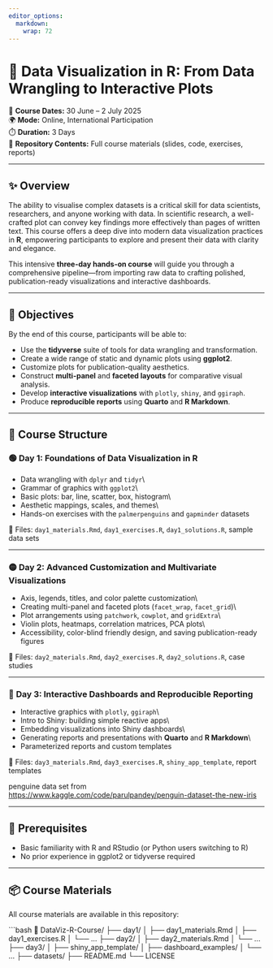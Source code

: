```yaml
---
editor_options: 
  markdown: 
    wrap: 72
---
```


# 🎨 Data Visualization in R: From Data Wrangling to Interactive Plots

📅 **Course Dates:** 30 June – 2 July 2025\
🌍 **Mode:** Online, International Participation\
⏱️ **Duration:** 3 Days\
📂 **Repository Contents:** Full course materials (slides, code,
exercises, reports)

------------------------------------------------------------------------

## ✨ Overview

The ability to visualise complex datasets is a critical skill for data
scientists, researchers, and anyone working with data. In scientific
research, a well-crafted plot can convey key findings more effectively
than pages of written text. This course offers a deep dive into modern
data visualization practices in **R**, empowering participants to
explore and present their data with clarity and elegance.

This intensive **three-day hands-on course** will guide you through a
comprehensive pipeline—from importing raw data to crafting polished,
publication-ready visualizations and interactive dashboards.

------------------------------------------------------------------------

## 🎯 Objectives

By the end of this course, participants will be able to:

-   Use the **tidyverse** suite of tools for data wrangling and
    transformation.
-   Create a wide range of static and dynamic plots using **ggplot2**.
-   Customize plots for publication-quality aesthetics.
-   Construct **multi-panel** and **faceted layouts** for comparative
    visual analysis.
-   Develop **interactive visualizations** with `plotly`, `shiny`, and
    `ggiraph`.
-   Produce **reproducible reports** using **Quarto** and **R
    Markdown**.

------------------------------------------------------------------------

## 🧭 Course Structure

### 🟢 **Day 1: Foundations of Data Visualization in R**

-   Data wrangling with `dplyr` and `tidyr`\
-   Grammar of graphics with `ggplot2`\
-   Basic plots: bar, line, scatter, box, histogram\
-   Aesthetic mappings, scales, and themes\
-   Hands-on exercises with the `palmerpenguins` and `gapminder`
    datasets

📄 Files: `day1_materials.Rmd`, `day1_exercises.R`, `day1_solutions.R`,
sample data sets

------------------------------------------------------------------------

### 🟡 **Day 2: Advanced Customization and Multivariate Visualizations**

-   Axis, legends, titles, and color palette customization\
-   Creating multi-panel and faceted plots (`facet_wrap`, `facet_grid`)\
-   Plot arrangements using `patchwork`, `cowplot`, and `gridExtra`\
-   Violin plots, heatmaps, correlation matrices, PCA plots\
-   Accessibility, color-blind friendly design, and saving
    publication-ready figures

📄 Files: `day2_materials.Rmd`, `day2_exercises.R`, `day2_solutions.R`,
case studies

------------------------------------------------------------------------

### 🔵 **Day 3: Interactive Dashboards and Reproducible Reporting**

-   Interactive graphics with `plotly`, `ggiraph`\
-   Intro to Shiny: building simple reactive apps\
-   Embedding visualizations into Shiny dashboards\
-   Generating reports and presentations with **Quarto** and **R
    Markdown**\
-   Parameterized reports and custom templates

📄 Files: `day3_materials.Rmd`, `day3_exercises.R`,
`shiny_app_template`, report templates

penguine data set from
<https://www.kaggle.com/code/parulpandey/penguin-dataset-the-new-iris>

------------------------------------------------------------------------

## 🧰 Prerequisites

-   Basic familiarity with R and RStudio (or Python users switching to
    R)  
-   No prior experience in ggplot2 or tidyverse required

------------------------------------------------------------------------

## 📦 Course Materials

All course materials are available in this repository:

\`\`\`bash 📁 DataViz-R-Course/ ├── day1/ │ ├── day1_materials.Rmd │ ├──
day1_exercises.R │ └── ... ├── day2/ │ ├── day2_materials.Rmd │ └── ...
├── day3/ │ ├── shiny_app_template/ │ ├── dashboard_examples/ │ └── ...
├── datasets/ ├── README.md └── LICENSE
